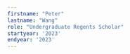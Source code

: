```yaml
---
firstname: "Peter"
lastname: "Wang"
role: "Undergraduate Regents Scholar"
startyear: '2023'
endyear: '2023'
---
```

